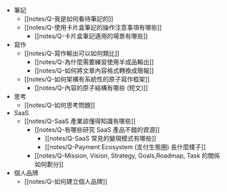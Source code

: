 - 筆記
	- [[notes/Q-我是如何看待筆記的]]
	- [[notes/Q-使用卡片盒筆記的操作注意事項有哪些]]
		- [[notes/Q-卡片盒筆記適用的場景有哪些]]
- 寫作
	- [[notes/Q-寫作輸出可以如何類比]]
		- [[notes/Q-為什麼需要練習使用半成品輸出]]
		- [[notes/Q-如何將文章內容格式轉換成簡報]]
	- [[notes/Q-如何架構有系統性的原子寫作框架]]
		- [[notes/Q-內容的原子結構有哪些 (短文)]]
- 思考
	- [[notes/Q-如何思考問題]]
- SaaS
	- [[notes/Q-SaaS 產業該懂得知識有哪些]]
		- [[notes/Q-有哪些研究 SaaS 產品不錯的資源]]
			- [[notes/Q-SaaS 常見的變現模式有哪些]]
			- [[notes/Q-Payment Ecosystem (支付生態圈) 長什麼樣子]]
		- [[notes/Q-Mission, Vision, Strategy, Goals,Roadmap, Task 的關係如何劃分]]
- 個人品牌
	- [[notes/Q-如何建立個人品牌]]